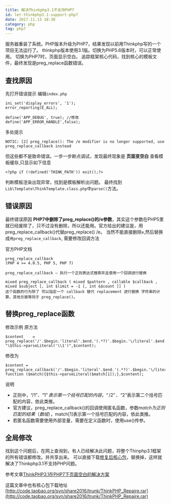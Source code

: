 ```yaml
---
title: 解决Thinkphp3.1不支持PHP7
id: let-thinkphp3.1-support-php7
date: 2017.11.13 18:30
category: php
tag: php7
---
```


服务器重装了系统。PHP版本升级为PHP7，结果发现以前用Thinkphp写的一个项目无法运行了。
thinkphp版本使用3.1版。切换为PHP5.6版本时，可以正常使用。
切换为PHP7时，页面显示空白。
追踪框架核心代码，找到核心的模板文件，最终发现是preg_replace函数错误。

## 查找原因
先打开错误提示
编辑`index.php`
```
ini_set('display_errors', '1');
error_reporting(E_ALL);

define('APP_DEBUG', true); //修改
define('APP_ERROR_HANDLE',false);
```
多处提示
```
NOTIC: [2] preg_replace(): The /e modifier is no longer supported, use preg_replace_callback instead 
```
但这些都不是致命错误。一步一步断点调试，发现最终现象是
**页面变空白**
查看模板缓存,只显示如下信息
```
<?php if (!defined('THINK_PATH')) exit();?>
```
判断模板渲染出现异常，找到是模板解析出问题。
最终找到`Lib\Template\ThinkTemplate.class.php`中`parse()`方法。

## 错误原因
最终错误原因 **PHP7中删除了preg_replace()的/e参数**，其实这个参数在PHP5里就已经废除了，只不过没有删除，所以还能用。官方给出的建议是，用preg_replace_callback()代替preg_replace() /e。
当然不能直接删除`e`,然后替换成`用preg_replace_callback`, 需要修改回调方法

官方PHP文档
```
preg_replace_callback 
(PHP 4 >= 4.0.5, PHP 5, PHP 7)

preg_replace_callback — 执行一个正则表达式搜索并且使用一个回调进行替换

mixed preg_replace_callback ( mixed $pattern , callable $callback , mixed $subject [, int $limit = -1 [, int &$count ]] )
这个函数的行为除了 可以指定一个 callback 替代 replacement 进行替换 字符串的计算，其他方面等同于 preg_replace()。 
```

## 替换preg_replace函数
修改示例
原方法
```
$content    =   preg_replace('/'.$begin.'literal'.$end.'(.*?)'.$begin.'\/literal'.$end.'/eis',
"\$this->parseLiteral('\\1')",$content);
```
修改为
```
$content = preg_replace_callback('/'.$begin.'literal'.$end.'(.*?)'.$begin.'\/literal'.$end.'/is',
function ($match){$this->parseLiteral($match[1]);},$content);
```
说明
- 正则中，“/1”、“$1”表示第一个括号匹配的内容，“/2”、“$2”表示第二个括号匹配的内容，依此类推。
- 官方建议，preg_replace_callback()的回调使用匿名函数，参数$match为正则匹配的结果（数组），$match[1]表示第一个括号匹配的内容，依此类推。
- 若匿名函数需要使用外部变量，需要在定义函数时，使用use()传参。

## 全局修改
找到这个问题后，在网上查询到，有人已经解决此问题，将整个Thinphp3.1框架的所有错误都修改。并共享出来。
可以直接下载[修复后核心包](/images/2017/11/ThinkPHP_Repaire.zip)，替换掉，这样就解决了Thinkphp3.1不支持PHP问题。




参考文章[ThinkPHP3.1在PHP7下页面空白的解决方案](http://www.thinkphp.cn/topic/40115.html)

这篇文章中也有核心包下载地址[http://code.taobao.org/svn/share2016/trunk/ThinkPHP_Repaire.rar](http://code.taobao.org/svn/share2016/trunk/ThinkPHP_Repaire.rar)